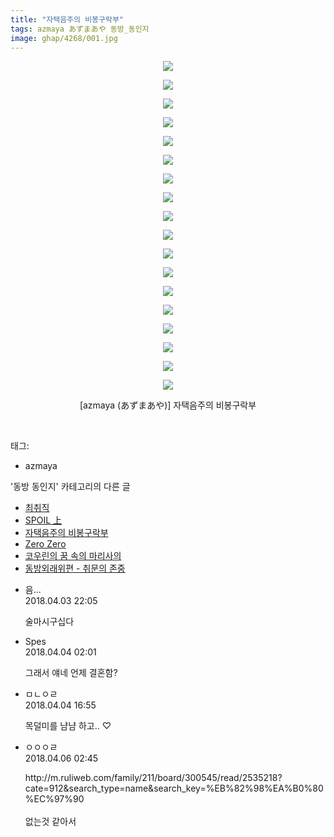 ```yaml
---
title: "자택음주의 비봉구락부"
tags: azmaya あずまあや 동방_동인지
image: ghap/4268/001.jpg
---
```

<div class="article">
<p style="text-align: center; clear: none; float: none;"><img src="{{ site.nasurl }}/ghap/4268/001.jpg"/></p>
<p style="text-align: center; clear: none; float: none;"><img src="{{ site.nasurl }}/ghap/4268/002.jpg"/></p>
<p style="text-align: center; clear: none; float: none;"><img src="{{ site.nasurl }}/ghap/4268/003.jpg"/></p>
<p style="text-align: center; clear: none; float: none;"><img src="{{ site.nasurl }}/ghap/4268/004.jpg"/></p>
<p style="text-align: center; clear: none; float: none;"><img src="{{ site.nasurl }}/ghap/4268/005.jpg"/></p>
<p style="text-align: center; clear: none; float: none;"><img src="{{ site.nasurl }}/ghap/4268/006.jpg"/></p>
<p style="text-align: center; clear: none; float: none;"><img src="{{ site.nasurl }}/ghap/4268/007.jpg"/></p>
<p style="text-align: center; clear: none; float: none;"><img src="{{ site.nasurl }}/ghap/4268/008.jpg"/></p>
<p style="text-align: center; clear: none; float: none;"><img src="{{ site.nasurl }}/ghap/4268/009.jpg"/></p>
<p style="text-align: center; clear: none; float: none;"><img src="{{ site.nasurl }}/ghap/4268/010.jpg"/></p>
<p style="text-align: center; clear: none; float: none;"><img src="{{ site.nasurl }}/ghap/4268/011.jpg"/></p>
<p style="text-align: center; clear: none; float: none;"><img src="{{ site.nasurl }}/ghap/4268/012.jpg"/></p>
<p style="text-align: center; clear: none; float: none;"><img src="{{ site.nasurl }}/ghap/4268/013.jpg"/></p>
<p style="text-align: center; clear: none; float: none;"><img src="{{ site.nasurl }}/ghap/4268/014.jpg"/></p>
<p style="text-align: center; clear: none; float: none;"><img src="{{ site.nasurl }}/ghap/4268/015.jpg"/></p>
<p style="text-align: center; clear: none; float: none;"><img src="{{ site.nasurl }}/ghap/4268/016.jpg"/></p>
<p style="text-align: center; clear: none; float: none;"><img src="{{ site.nasurl }}/ghap/4268/017.jpg"/></p>
<p style="text-align: center; clear: none; float: none;"><img src="{{ site.nasurl }}/ghap/4268/018.jpg"/></p>
<p style="text-align: center; clear: none; float: none;">[azmaya (あずまあや)] 자택음주의 비봉구락부</p>
<p><br/></p>
</div><div class="tagTrail">
<p>태그: </p>
<ul>
<li>azmaya</li>
</ul>
</div><div class="another">
<p>'동방 동인지' 카테고리의 다른 글</p>
<ul>
<li><a href="/2018-04-06-ghap_4272">최취직</a></li>
<li><a href="/2018-04-03-ghap_4269">SPOIL 上</a></li>
<li><a href="/2018-04-03-ghap_4268">자택음주의 비봉구락부</a></li>
<li><a href="/2018-04-02-ghap_4265">Zero Zero</a></li>
<li><a href="/2018-03-31-ghap_4239">코우린의 꿈 속의 마리사의</a></li>
<li><a href="/2018-03-31-ghap_4238">동방외래위편 - 취문의 존중</a></li>
</ul>
</div><div class="cb_module cb_fluid">
<div class="cb_wrt cb_profile">
<div class="comment">
<ul>
<li class="cb_thumb_off" id="comment15232667">
<div class="cb_comment_area">
<div class="cb_info_area">
<div class="cb_section">
<span class="cb_nick_name">음...</span>
</div>
<div class="cb_section">
<span class="cb_date">2018.04.03 22:05 </span>
</div>
</div>
<div class="cb_dsc_comment">
<p class="cb_dsc">
											술마시구십다
										</p>
</div>
</div></li>
<li class="cb_thumb_off" id="comment15232819">
<div class="cb_comment_area">
<div class="cb_info_area">
<div class="cb_section">
<span class="cb_nick_name">Spes</span>
</div>
<div class="cb_section">
<span class="cb_date">2018.04.04 02:01 </span>
</div>
</div>
<div class="cb_dsc_comment">
<p class="cb_dsc">
											그래서 얘네 언제 결혼함?
										</p>
</div>
</div></li>
<li class="cb_thumb_off" id="comment15233196">
<div class="cb_comment_area">
<div class="cb_info_area">
<div class="cb_section">
<span class="cb_nick_name">ㅁㄴㅇㄹ</span>
</div>
<div class="cb_section">
<span class="cb_date">2018.04.04 16:55 </span>
</div>
</div>
<div class="cb_dsc_comment">
<p class="cb_dsc">
											목덜미를 냠냠 하고.. ♡
										</p>
</div>
</div></li>
<li class="cb_thumb_off" id="comment15234202">
<div class="cb_comment_area">
<div class="cb_info_area">
<div class="cb_section">
<span class="cb_nick_name">ㅇㅇㅇㄹ</span>
</div>
<div class="cb_section">
<span class="cb_date">2018.04.06 02:45 </span>
</div>
</div>
<div class="cb_dsc_comment">
<p class="cb_dsc">
											http://m.ruliweb.com/family/211/board/300545/read/2535218?cate=912&amp;search_type=name&amp;search_key=%EB%82%98%EA%B0%80%EC%97%90<br/>
<br/>
없는것 같아서
										</p>
</div>
</div></li>
</ul>
</div>
</div><!-- commentList close -->
</div>